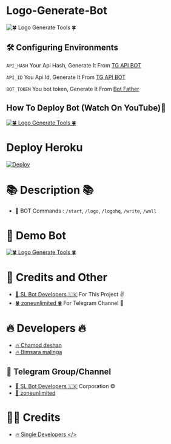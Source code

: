 # Logo-Generate-Bot 

![🍀 Logo Generate Tools 🍀](https://telegra.ph/file/61e5a2d1009c4cbdaf67d.jpg)



## 🛠 Configuring Environments

``` API_HASH ``` Your Api Hash, Generate It From [TG API BOT](https://t.me/TgApiextractorBot)

``` API_ID ``` You Api Id, Generate It From [TG API BOT](https://t.me/TgApiextractorBot)

``` BOT_TOKEN ``` You bot token, Generate It From [Bot Father](https://t.me/BotFather)



## How To Deploy Bot (Watch On YouTube)🌷
[![🍀 Logo Generate Tools 🍀](https://telegra.ph/file/04f4e08d3d96e237b6bad.jpg)](https://youtu.be/SEzZTL2eQ6k)



# Deploy Heroku 

[![Deploy](https://telegra.ph/file/bcf6fbca3700a360645d7.jpg)](https://heroku.com/deploy?template=https://github.com/SL-Bot-Developers/logo-tools.git)

# 📚 Description 📚
 

- 🔑 BOT Commands : `/start`, `/logo`, `/logohq`, `/write`, `/wall`



# 🌸 Demo Bot


[![🍀 Logo Generate Tools 🍀](https://telegra.ph/file/f593b501ef80a573d6cdf.jpg)](https://t.me/The_logo_generate_bot)


# 🌺 Credits and Other

- [🚀 SL Bot Developers 🇱🇰](https://github.com/SL-Bot-Developers) For This Project ✌️
- [🍀 zoneunlimited 🍀](https://t.me/zoneunlimited) For Telegram Channel 🚀



# 🔥 Developers 🔥

- [🔥 Chamod deshan](https://t.me/chamod_deshan)<br>
- [🔥 Bimsara malinga](https://t.me/bimsaramalinga) <br>



## 🌷 Telegram Group/Channel

- [🌷 SL Bot Developers 🇱🇰](https://t.me/SL_BotDevelopers) Corporation ©️
- [🌷 zoneunlimited](https://t.me/zoneunlimited) 



# 🙋‍♂ Credits 

- [🔥 Single Developers </> ](https://t.me/SingleDevelopers)

##

